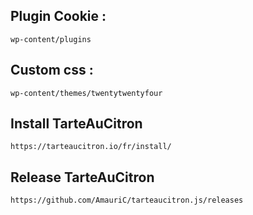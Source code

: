 ## Plugin Cookie :

```wp-content/plugins```

## Custom css :

```wp-content/themes/twentytwentyfour```

## Install TarteAuCitron
```https://tarteaucitron.io/fr/install/```

## Release TarteAuCitron
```https://github.com/AmauriC/tarteaucitron.js/releases```
